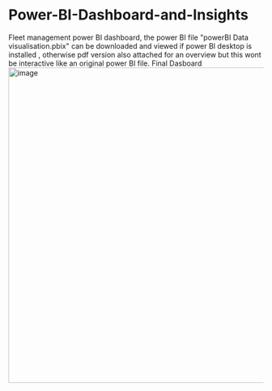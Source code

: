 # Power-BI-Dashboard-and-Insights
Fleet management power BI dashboard, the power BI file "powerBI Data visualisation.pbix" can be downloaded and viewed if power BI desktop is installed , otherwise pdf version also attached for an overview but this wont be interactive like an original power BI file. 
Final Dasboard
<img width="622" alt="image" src="https://github.com/user-attachments/assets/be17a3d7-25f7-4cba-b93d-3779280e4bd7" />
